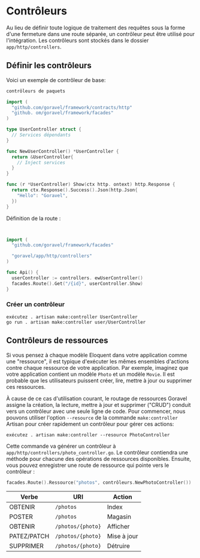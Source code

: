 # Contrôleurs

Au lieu de définir toute logique de traitement des requêtes sous la forme d'une fermeture dans une route séparée, un contrôleur peut être utilisé
pour l'intégration. Les contrôleurs sont stockés dans le dossier `app/http/controllers`.

## Définir les contrôleurs

Voici un exemple de contrôleur de base:

```go
contrôleurs de paquets

import (
  "github.com/goravel/framework/contracts/http"
  "github. om/goravel/framework/facades"
)

type UserController struct {
  // Services dépendants
}

func NewUserController() *UserController {
  return &UserController{
    // Inject services
  }
}

func (r *UserController) Show(ctx http. ontext) http.Response {
  return ctx.Response().Success().Json(http.Json{
    "Hello": "Goravel",
  })
}
```

Définition de la route :

```go


import (
  "github.com/goravel/framework/facades"

  "goravel/app/http/controllers"
)

func Api() {
  userController := controllers. ewUserController()
  facades.Route().Get("/{id}", userController.Show)
}
```

### Créer un contrôleur

```shell
exécutez . artisan make:controller UserController
go run . artisan make:controller user/UserController
```

## Contrôleurs de ressources

Si vous pensez à chaque modèle Eloquent dans votre application comme une "ressource", il est typique d'exécuter les mêmes ensembles d'actions
contre chaque ressource de votre application. Par exemple, imaginez que votre application contient un modèle `Photo` et un modèle
`Movie`. Il est probable que les utilisateurs puissent créer, lire, mettre à jour ou supprimer ces ressources.

À cause de ce cas d'utilisation courant, le routage de ressources Goravel assigne la création, la lecture, mettre à jour et supprimer ("CRUD")
conduit vers un contrôleur avec une seule ligne de code. Pour commencer, nous pouvons utiliser l'option
`--resource` de la commande `make:controller` Artisan pour créer rapidement un contrôleur pour gérer ces actions:

```shell
exécutez . artisan make:controller --resource PhotoController
```

Cette commande va générer un contrôleur à `app/http/controllers/photo_controller.go`. Le contrôleur contiendra une méthode
pour chacune des opérations de ressources disponibles. Ensuite, vous pouvez enregistrer une route de ressource qui pointe vers le contrôleur
:

```go
facades.Route().Ressource("photos", contrôleurs.NewPhotoController())
```

| Verbe       | URI               | Action      |
| ----------- | ----------------- | ----------- |
| OBTENIR     | `/photos`         | Index       |
| POSTER      | `/photos`         | Magasin     |
| OBTENIR     | `/photos/{photo}` | Afficher    |
| PATEZ/PATCH | `/photos/{photo}` | Mise à jour |
| SUPPRIMER   | `/photos/{photo}` | Détruire    |
